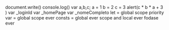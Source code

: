 document.write()
console.log()
var a,b,c;
a = 1
b = 2
c = 3 
alert(c * b * a + 3 )
var _loginId
var _homePage
var _nomeCompleto
let = global scope priority
var = global scope ever
consts = global ever scope and local ever fodase ever
